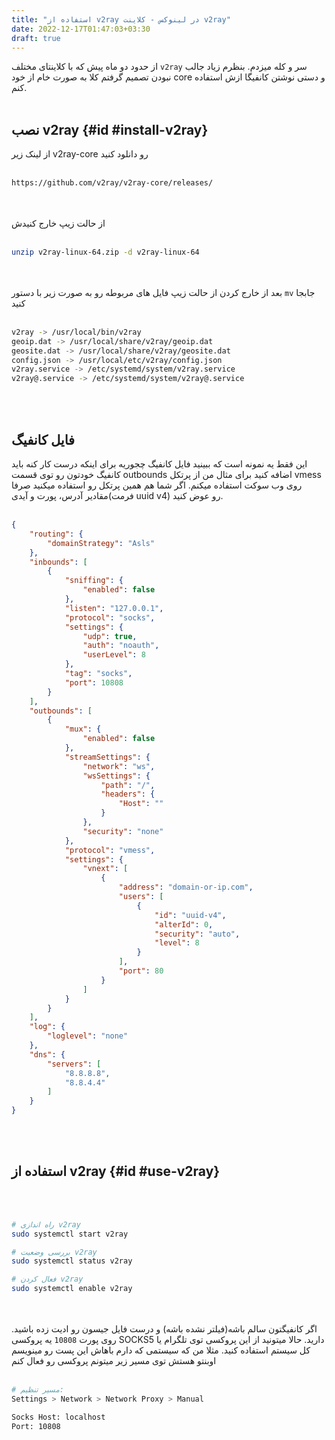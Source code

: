 ```yaml
---
title: "استفاده از v2ray در لینوکس - کلاینت v2ray"
date: 2022-12-17T01:47:03+03:30
draft: true
---
```


از حدود دو ماه پیش که با کلاینتای مختلف `v2ray` سر و کله میزدم. بنظرم زیاد جالب نبودن تصمیم گرفتم کلا به صورت خام از خود core و دستی نوشتن کانفیگا ازش استفاده کنم.
<br>
<br>

## نصب v2ray {#id #install-v2ray}
از لینک زیر v2ray-core رو دانلود کنید
<br>
<br>
```bash
https://github.com/v2ray/v2ray-core/releases/
```
\
<br>
از حالت زیپ خارج کنیدش
<br>
<br>
```bash
unzip v2ray-linux-64.zip -d v2ray-linux-64
```
\
<br>
بعد از خارج کردن از حالت زیپ فایل های مربوطه رو به صورت زیر با دستور `mv` جابجا کنید
<br>
<br>
```bash
v2ray -> /usr/local/bin/v2ray
geoip.dat -> /usr/local/share/v2ray/geoip.dat
geosite.dat -> /usr/local/share/v2ray/geosite.dat
config.json -> /usr/local/etc/v2ray/config.json
v2ray.service -> /etc/systemd/system/v2ray.service
v2ray@.service -> /etc/systemd/system/v2ray@.service
```
\
<br>

## فایل کانفیگ
این فقط یه نمونه است که ببینید فایل کانفیگ چجوریه
برای اینکه درست کار کنه باید کانفیگ خودتون رو توی قسمت outbounds اضافه کنید
برای مثال من از پرتکل vmess روی وب سوکت استفاده میکنم.
اگر شما هم همین پرتکل رو استفاده میکنید صرفا مقادیر آدرس، پورت و آیدی(فرمت uuid v4) رو عوض کنید.
\
<br>  

```json
{
    "routing": {
        "domainStrategy": "Asls"
    },
    "inbounds": [
        {
            "sniffing": {
                "enabled": false
            },
            "listen": "127.0.0.1",
            "protocol": "socks",
            "settings": {
                "udp": true,
                "auth": "noauth",
                "userLevel": 8
            },
            "tag": "socks",
            "port": 10808
        }
    ],
    "outbounds": [
        {
            "mux": {
                "enabled": false
            },
            "streamSettings": {
                "network": "ws",
                "wsSettings": {
                    "path": "/",
                    "headers": {
                        "Host": ""
                    }
                },
                "security": "none"
            },
            "protocol": "vmess",
            "settings": {
                "vnext": [
                    {
                        "address": "domain-or-ip.com",
                        "users": [
                            {
                                "id": "uuid-v4",
                                "alterId": 0,
                                "security": "auto",
                                "level": 8
                            }
                        ],
                        "port": 80
                    }
                ]
            }
        }
    ],
    "log": {
        "loglevel": "none"
    },
    "dns": {
        "servers": [
            "8.8.8.8",
            "8.8.4.4"
        ]
    }
}
```
\
<br>

## استفاده از v2ray {#id #use-v2ray}
\
<br>
```bash
# راه اندازی v2ray
sudo systemctl start v2ray

# بررسی وضعیت v2ray
sudo systemctl status v2ray

# فعال کردن v2ray
sudo systemctl enable v2ray
```
\
<br>
اگر کانفیگتون سالم باشه(فیلتر نشده باشه) و درست فایل جیسون رو ادیت زده باشید. روی پورت `10808` یه پروکسی SOCKS5 دارید.
حالا میتونید از این پروکسی توی تلگرام یا کل سیستم استفاده کنید.
مثلا من که سیستمی که دارم باهاش این پست رو مینویسم اوبنتو هستش توی مسیر زیر میتونم پروکسی رو فعال کنم
\
<br>
```bash
# مسیر تنظیم:
Settings > Network > Network Proxy > Manual

Socks Host: localhost
Port: 10808
```
\
<br>